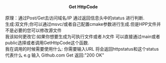 <div align='center'><strong> Get HttpCode </strong></div> <br>
原理：通过Post/Get去访问域名/IP 通过返回信息头中的status 进行判断.<br>
生成:双文件;你可以通过msvc/或者自己配置cmake参数进行生成.但是HPP文件并不是必要的您可以修改源文件<br>
我该如何更改它:如果你想要生成为可执行文件或者.h文件 可以直接通过main或者public选择或者调用GetHttpCode这个函数.<br>
我在调用的时候需要使用什么: 你需要输入URL 将会返回httpstatus和这个status代表什么 e.g 输入 Github.com Get 返回:"200 OK"<br>
